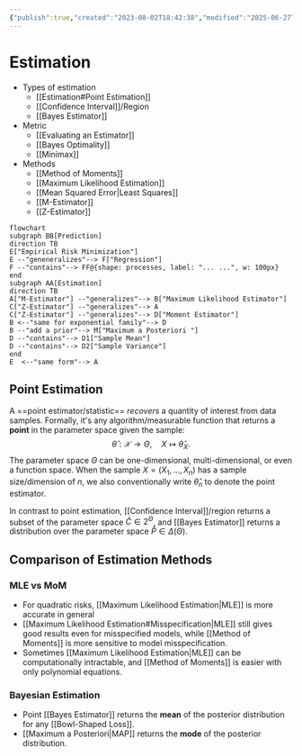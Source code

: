 ```yaml
---
{"publish":true,"created":"2023-08-02T18:42:38","modified":"2025-06-27T21:47:22","cssclasses":"","type":"index","sup":["[[Machine Learning]]","[[Statistics]]"],"state":"done"}
---
```



# Estimation

- Types of estimation
    - [[Estimation#Point Estimation]]
    - [[Confidence Interval]]/Region
    - [[Bayes Estimator]]
- Metric
    - [[Evaluating an Estimator]]
    - [[Bayes Optimality]]
    - [[Minimax]]
- Methods
    - [[Method of Moments]]
    - [[Maximum Likelihood Estimation]]
    - [[Mean Squared Error\|Least Squares]]
    - [[M-Estimator]]
    - [[Z-Estimator]]

```mermaid
flowchart
subgraph BB[Prediction]
direction TB
E["Empirical Risk Minimization"]
E --"geneneralizes"--> F["Regression"]
F --"contains"--> FF@{shape: processes, label: "... ...", w: 100px}
end
subgraph AA[Estimation]
direction TB
A["M-Estimator"] --"generalizes"--> B["Maximum Likelihood Estimator"]
C["Z-Estimator"] --"generalizes"--> A
C["Z-Estimator"] --"generalizes"--> D["Moment Estimator"]
B <--"same for exponential family"--> D
B --"add a prior"--> M["Maximum a Posteriori "]
D --"contains"--> D1["Sample Mean"]
D --"contains"--> D2["Sample Variance"]
end
E  <--"same form"--> A
```

## Point Estimation

A ==point estimator/statistic== *recovers* a quantity of interest from data samples. Formally, it's any algorithm/measurable function that returns a **point** in the parameter space given the sample:
$$
\hat{\theta} : \mathcal{X}\to \Theta, \quad X \mapsto \hat{\theta}_{X}.
$$
The parameter space $\Theta$ can be one-dimensional, multi-dimensional, or even a function space. When the sample $X=(X_{1},\dots,X_{n})$ has a sample size/dimension of $n$, we also conventionally write $\hat{\theta}_{n}$ to denote the point estimator.

In contrast to point estimation, [[Confidence Interval]]/region returns a subset of the parameter space $\hat{C}\in 2^{\Theta}$, and [[Bayes Estimator]] returns a distribution over the parameter space $\hat{P}\in \Delta(\Theta)$.



## Comparison of Estimation Methods  

### MLE vs MoM

- For quadratic risks, [[Maximum Likelihood Estimation\|MLE]] is more accurate in general
- [[Maximum Likelihood Estimation#Misspecification\|MLE]] still gives good results even for misspecified models, while [[Method of Moments]] is more sensitive to model misspecification.
- Sometimes [[Maximum Likelihood Estimation\|MLE]] can be computationally intractable, and [[Method of Moments]] is easier with only polynomial equations.

### Bayesian Estimation

- Point [[Bayes Estimator]] returns the **mean** of the posterior distribution for any [[Bowl-Shaped Loss]].
- [[Maximum a Posteriori\|MAP]] returns the **mode** of the posterior distribution.
